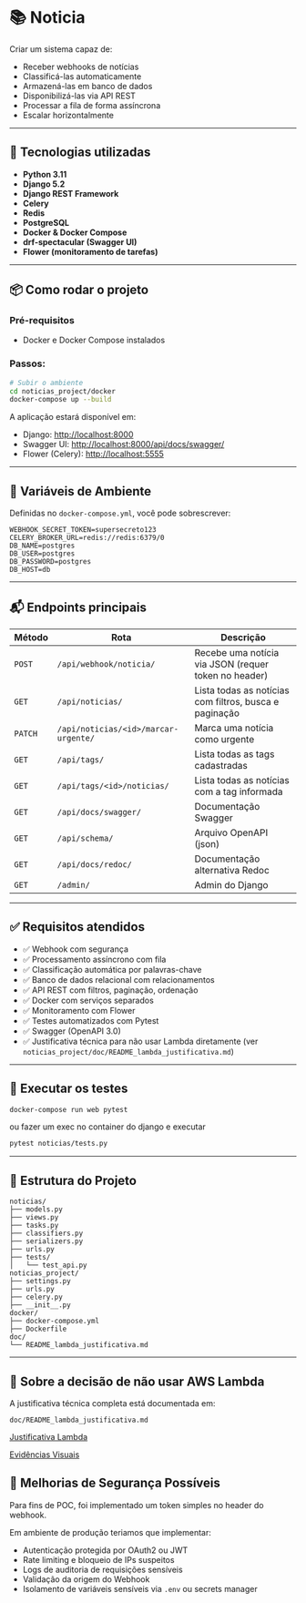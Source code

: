 # 📚 Noticia

Criar um sistema capaz de:

- Receber webhooks de notícias
- Classificá-las automaticamente
- Armazená-las em banco de dados
- Disponibilizá-las via API REST
- Processar a fila de forma assíncrona
- Escalar horizontalmente

---

## 🚀 Tecnologias utilizadas

- **Python 3.11**
- **Django 5.2**
- **Django REST Framework**
- **Celery**
- **Redis**
- **PostgreSQL**
- **Docker & Docker Compose**
- **drf-spectacular (Swagger UI)**
- **Flower (monitoramento de tarefas)**

---

## 📦 Como rodar o projeto

### Pré-requisitos

- Docker e Docker Compose instalados

### Passos:

```bash
# Subir o ambiente
cd noticias_project/docker
docker-compose up --build
```

A aplicação estará disponível em:

- Django: [http://localhost:8000](http://localhost:8000)
- Swagger UI: [http://localhost:8000/api/docs/swagger/](http://localhost:8000/api/docs/swagger/)
- Flower (Celery): [http://localhost:5555](http://localhost:5555)

---

## 🔐 Variáveis de Ambiente

Definidas no `docker-compose.yml`, você pode sobrescrever:

```env
WEBHOOK_SECRET_TOKEN=supersecreto123
CELERY_BROKER_URL=redis://redis:6379/0
DB_NAME=postgres
DB_USER=postgres
DB_PASSWORD=postgres
DB_HOST=db
```

---

## 📬 Endpoints principais

| Método | Rota | Descrição |
|--------|------|-----------|
| `POST` | `/api/webhook/noticia/` | Recebe uma notícia via JSON (requer token no header) |
| `GET`  | `/api/noticias/` | Lista todas as notícias com filtros, busca e paginação |
| `PATCH` | `/api/noticias/<id>/marcar-urgente/` | Marca uma notícia como urgente |
| `GET` | `/api/tags/` | Lista todas as tags cadastradas |
| `GET` | `/api/tags/<id>/noticias/` | Lista todas as notícias com a tag informada |
| `GET` | `/api/docs/swagger/` | Documentação Swagger |
| `GET` | `/api/schema/` | Arquivo OpenAPI (json) |
| `GET` | `/api/docs/redoc/` | Documentação alternativa Redoc |
| `GET` | `/admin/` | Admin do Django |

---

## ✅ Requisitos atendidos

- ✅ Webhook com segurança
- ✅ Processamento assíncrono com fila
- ✅ Classificação automática por palavras-chave
- ✅ Banco de dados relacional com relacionamentos
- ✅ API REST com filtros, paginação, ordenação
- ✅ Docker com serviços separados
- ✅ Monitoramento com Flower
- ✅ Testes automatizados com Pytest
- ✅ Swagger (OpenAPI 3.0)
- ✅ Justificativa técnica para não usar Lambda diretamente (ver `noticias_project/doc/README_lambda_justificativa.md`)

---

## 🧪 Executar os testes

```bash
docker-compose run web pytest
```

ou fazer um exec no container do django e executar

```bash
pytest noticias/tests.py
```

---

## 📁 Estrutura do Projeto

```
noticias/
├── models.py
├── views.py
├── tasks.py
├── classifiers.py
├── serializers.py
├── urls.py
├── tests/
│   └── test_api.py
noticias_project/
├── settings.py
├── urls.py
├── celery.py
├── __init__.py
docker/
├── docker-compose.yml
├── Dockerfile
doc/
└── README_lambda_justificativa.md
```

---

## 📄 Sobre a decisão de não usar AWS Lambda

A justificativa técnica completa está documentada em:

```
doc/README_lambda_justificativa.md
```
[Justificativa Lambda](noticias_project/doc/doc/README_lambda_justificativa.md)

[Evidências Visuais](noticias_project/doc/README_imagens.md)


## 🔐 Melhorias de Segurança Possíveis

Para fins de POC, foi implementado um token simples no header do webhook.

Em ambiente de produção teriamos que implementar:

- Autenticação protegida por OAuth2 ou JWT
- Rate limiting e bloqueio de IPs suspeitos
- Logs de auditoria de requisições sensíveis
- Validação da origem do Webhook
- Isolamento de variáveis sensíveis via `.env` ou secrets manager
